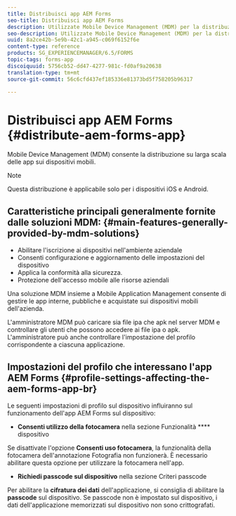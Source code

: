 ```yaml
---
title: Distribuisci app AEM Forms
seo-title: Distribuisci app AEM Forms
description: Utilizzate Mobile Device Management (MDM) per la distribuzione su larga scala di app sui dispositivi mobili.
seo-description: Utilizzate Mobile Device Management (MDM) per la distribuzione su larga scala di app sui dispositivi mobili.
uuid: 8a2ce42b-5e9b-42c1-a945-c069f6152f6e
content-type: reference
products: SG_EXPERIENCEMANAGER/6.5/FORMS
topic-tags: forms-app
discoiquuid: 5756cb52-dd47-4277-981c-fd0af9a20638
translation-type: tm+mt
source-git-commit: 56c6cfd437ef185336e81373bd5f758205b96317

---
```



# Distribuisci app AEM Forms {#distribute-aem-forms-app}

Mobile Device Management (MDM) consente la distribuzione su larga scala delle app sui dispositivi mobili.

>[!NOTE]
>
>Questa distribuzione è applicabile solo per i dispositivi iOS e Android.

## Caratteristiche principali generalmente fornite dalle soluzioni MDM: {#main-features-generally-provided-by-mdm-solutions}

* Abilitare l&#39;iscrizione ai dispositivi nell&#39;ambiente aziendale
* Consenti configurazione e aggiornamento delle impostazioni del dispositivo
* Applica la conformità alla sicurezza.
* Protezione dell&#39;accesso mobile alle risorse aziendali

Una soluzione MDM insieme a Mobile Application Management consente di gestire le app interne, pubbliche e acquistate sui dispositivi mobili dell&#39;azienda.

L&#39;amministratore MDM può caricare sia file ipa che apk nel server MDM e controllare gli utenti che possono accedere ai file ipa o apk. L&#39;amministratore può anche controllare l&#39;impostazione del profilo corrispondente a ciascuna applicazione.

## Impostazioni del profilo che interessano l&#39;app AEM Forms {#profile-settings-affecting-the-aem-forms-app-br}

Le seguenti impostazioni di profilo sul dispositivo influiranno sul funzionamento dell&#39;app AEM Forms sul dispositivo:

* **Consenti utilizzo della fotocamera** nella sezione Funzionalità **** dispositivo

Se disattivate l&#39;opzione **Consenti uso fotocamera**, la funzionalità della fotocamera dell&#39;annotazione [](/help/forms/using/add-attachments.md) Fotografia non funzionerà. È necessario abilitare questa opzione per utilizzare la fotocamera nell&#39;app.

* **Richiedi passcode sul dispositivo** nella sezione Criteri passcode

Per abilitare la **cifratura dei dati** dell&#39;applicazione, si consiglia di abilitare la **passcode** sul dispositivo. Se passcode non è impostato sul dispositivo, i dati dell&#39;applicazione memorizzati sul dispositivo non sono crittografati.
